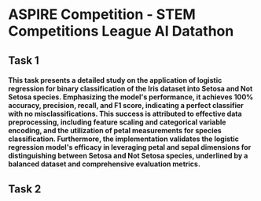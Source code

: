 # ASPIRE Competition - STEM Competitions League AI Datathon

## Task 1

#### This task presents a detailed study on the application of logistic regression for binary classification of the Iris dataset into Setosa and Not Setosa species. Emphasizing the model's performance, it achieves 100% accuracy, precision, recall, and F1 score, indicating a perfect classifier with no misclassifications. This success is attributed to effective data preprocessing, including feature scaling and categorical variable encoding, and the utilization of petal measurements for species classification. Furthermore, the implementation validates the logistic regression model's efficacy in leveraging petal and sepal dimensions for distinguishing between Setosa and Not Setosa species, underlined by a balanced dataset and comprehensive evaluation metrics.


## Task 2
